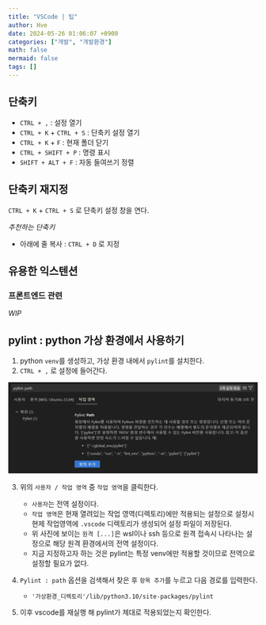 ```yaml
---
title: "VSCode | 팁"
author: Hve
date: 2024-05-26 01:06:07 +0900
categories: ["개발", "개발환경"]
math: false
mermaid: false
tags: []
---
```


## 단축키

- `CTRL + ,` : 설정 열기
- `CTRL + K` + `CTRL + S` : 단축키 설정 열기
- `CTRL + K` + `F` : 현재 폴더 닫기
- `CTRL + SHIFT + P` : 명령 표시
- `SHIFT + ALT + F` : 자동 들여쓰기 정렬

## 단축키 재지정

`CTRL + K` + `CTRL + S` 로 단축키 설정 창을 연다.

*추천하는 단축키*
- 아래에 줄 복사 : `CTRL + D` 로 지정


## 유용한 익스텐션

### 프론트엔드 관련

*WIP*

## pylint : python 가상 환경에서 사용하기

1. python `venv`를 생성하고, 가상 환경 내에서 `pylint`를 설치한다.
2. `CTRL + ,` 로 설정에 들어간다.

![alt](/assets/img/vscode/vscode-pylint-01.png)

3. 위의 `사용자 / 작업 영역` 중 `작업 영역`을 클릭한다.
    - `사용자`는 전역 설정이다.
    - `작업 영역`은 현재 열려있는 작업 영역(디렉토리)에만 적용되는 설정으로 설정시 현제 작업영역에 `.vscode` 디렉토리가 생성되어 설정 파일이 저장된다.
    - 위 사진에 보이는 `원격 [...]`은 wsl이나 ssh 등으로 원격 접속시 나타나는 설정으로 해당 원격 환경에서의 전역 설정이다.
    - 지금 지정하고자 하는 것은 pylint는 특정 venv에만 적용할 것이므로 전역으로 설정할 필요가 없다.

3. `Pylint : path` 옵션을 검색해서 찾은 후 `항목 추가`를 누르고 다음 경로를 입력한다.
    - `'가상환경_디렉토리'/lib/python3.10/site-packages/pylint`

4. 이후 vscode를 재실행 해 pylint가 제대로 적용되었는지 확인한다. 

